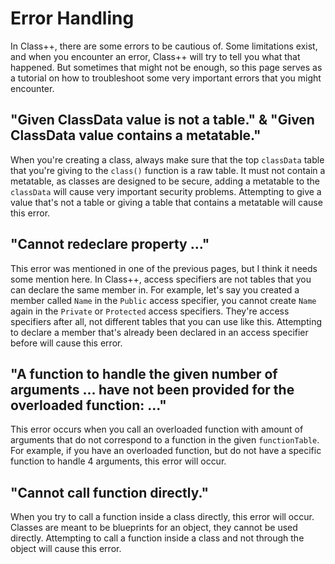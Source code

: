 # Error Handling

In Class++, there are some errors to be cautious of. Some limitations exist, and when you encounter an error, Class++ will try to tell you what that happened. But sometimes that might not be enough, so this page serves as a tutorial on how to troubleshoot some very important errors that you might encounter.

## "Given ClassData value is not a table." & "Given ClassData value contains a metatable."

When you're creating a class, always make sure that the top `classData` table that you're giving to the `class()` function is a raw table. 
It must not contain a metatable, as classes are designed to be secure, adding a metatable to the `classData` will cause very important security problems. Attempting to give a value that's not a table or giving a table that contains a metatable will cause this error.

## "Cannot redeclare property ..."

This error was mentioned in one of the previous pages, but I think it needs some mention here. In Class++, access specifiers are not tables that you can declare the same member in. For example, let's say you created a member called `Name` in the `Public` access specifier, you cannot create `Name` again in the `Private` or `Protected` access specifiers. They're access specifiers after all, not different tables that you can use like this. Attempting to declare a member that's already been declared in an access specifier before will cause this error.

## "A function to handle the given number of arguments ... have not been provided for the overloaded function: ..."

This error occurs when you call an overloaded function with amount of arguments that do not correspond to a function in the given `functionTable`. For example, if you have an overloaded function, but do not have a specific function to handle 4 arguments, this error will occur.

## "Cannot call function directly."

When you try to call a function inside a class directly, this error will occur. Classes are meant to be blueprints for an object, they cannot be used directly. Attempting to call a function inside a class and not through the object will cause this error.